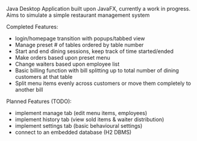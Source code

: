 Java Desktop Application built upon JavaFX, currently a work in progress.
Aims to simulate a simple restaurant management system

Completed Features:
- login/homepage transition with popups/tabbed view 
- Manage preset # of tables ordered by table number
- Start and end dining sessions, keep track of time started/ended
- Make orders based upon preset menu
- Change waiters based upon employee list
- Basic billing function with bill splitting up to total number of dining customers at that table
- Split menu items evenly across customers or move them completely to another bill

Planned Features (TODO):
- implement manage tab (edit menu items, employees)
- implement history tab (view sold items & waiter distribution)
- implement settings tab (basic behavioural settings)
- connect to an embedded database (H2 DBMS)

